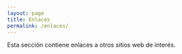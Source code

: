 ```yaml
---
layout: page
title: Enlaces
permalink: /enlaces/
---
```


Esta sección contiene enlaces a otros sitios web de interés.
